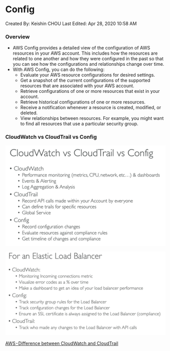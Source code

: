 # Config

Created By: Keishin CHOU
Last Edited: Apr 28, 2020 10:58 AM

### Overview

- AWS Config provides a detailed view of the configuration of AWS resources in your AWS account. This includes how the resources are related to one another and how they were configured in the past so that you can see how the configurations and relationships change over time.
- With AWS Config, you can do the following:
    - Evaluate your AWS resource configurations for desired settings.
    - Get a snapshot of the current configurations of the supported resources that are associated with your AWS account.
    - Retrieve configurations of one or more resources that exist in your account.
    - Retrieve historical configurations of one or more resources.
    - Receive a notification whenever a resource is created, modified, or deleted.
    - View relationships between resources. For example, you might want to find all resources that use a particular security group.

### CloudWatch vs CloudTrail vs Config

![Config/Untitled.png](Config/Untitled.png)

![Config/Untitled%201.png](Config/Untitled%201.png)

[AWS - Difference between CloudWatch and CloudTrail](https://medium.com/awesome-cloud/aws-difference-between-cloudwatch-and-cloudtrail-16a486f8bc95)